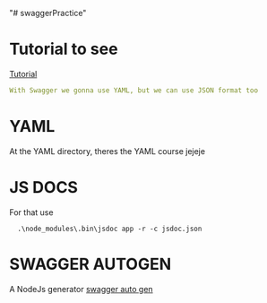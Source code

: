 "# swaggerPractice" 

# Tutorial to see
[Tutorial](https://www.youtube.com/watch?v=n8EV0fSQ4EE&ab_channel=ProGuruGyan)

```yaml
With Swagger we gonna use YAML, but we can use JSON format too
```

# YAML
At the YAML directory, theres the YAML course jejeje

<!--
  https://www.npmjs.com/package/swagger-autogen
  https://www.npmjs.com/package/swagger-ui-express
 -->

# JS DOCS
For that use
```shell
  .\node_modules\.bin\jsdoc app -r -c jsdoc.json
```


# SWAGGER AUTOGEN
A NodeJs generator
[swagger auto gen](https://www.youtube.com/watch?v=n8EV0fSQ4EE&ab_channel=ProGuruGyan)
